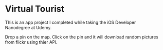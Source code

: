 Virtual Tourist
=============

This is an app project I completed while taking the iOS Developer Nanodegree at Udemy.  

Drop a pin on the map.  Click on the pin and it will download random pictures from flickr using thier API.